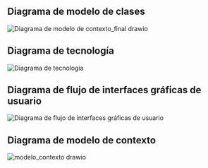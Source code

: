 ## Diagrama de modelo de clases

![Diagrama de modelo de contexto_final drawio](https://github.com/MISW-4201-ProcesosDesarrolloAgil/MISW4201-202411-Backend-Grupo23/assets/142242801/16b7bb88-c790-4920-93c9-12db8801107b)

## Diagrama de tecnología

![Diagrama de tecnologia](https://github.com/MISW-4201-ProcesosDesarrolloAgil/MISW4201-202411-Backend-Grupo23/assets/142275813/e6e79994-44ce-48ee-a562-8f0c5e06b48a)

## Diagrama de flujo de interfaces gráficas de usuario

![Diagrama de flujo de interfaces gráficas de usuario](https://github.com/MISW-4201-ProcesosDesarrolloAgil/MISW4201-202411-Backend-Grupo23/assets/142275813/b8f988e1-5704-4be5-9c84-00ae9b2b6964)

## Diagrama de modelo de contexto

![modelo_contexto drawio](https://github.com/MISW-4201-ProcesosDesarrolloAgil/MISW4201-202411-Backend-Grupo23/assets/142242801/25a18871-77f8-485f-ae33-b74a98ac5a91)
